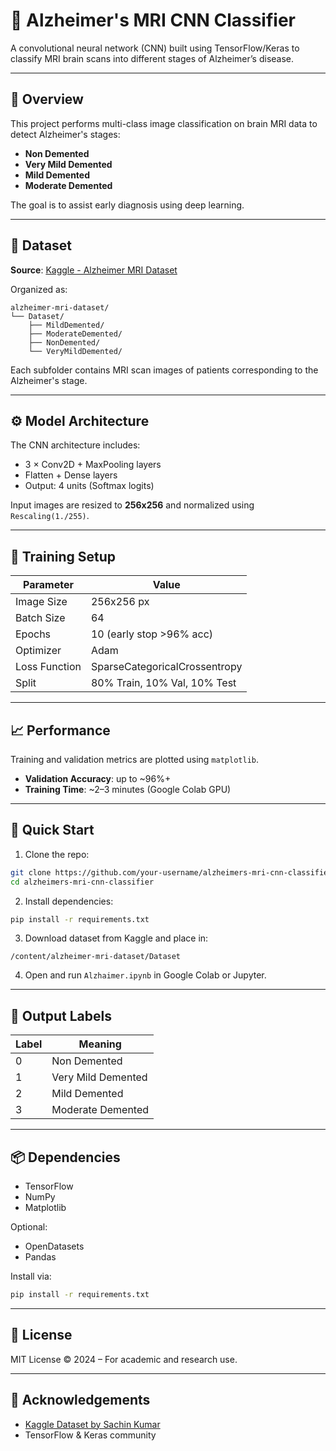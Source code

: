 
# 🧠 Alzheimer's MRI CNN Classifier

A convolutional neural network (CNN) built using TensorFlow/Keras to classify MRI brain scans into different stages of Alzheimer’s disease.

---

## 📌 Overview

This project performs multi-class image classification on brain MRI data to detect Alzheimer's stages:

- **Non Demented**
- **Very Mild Demented**
- **Mild Demented**
- **Moderate Demented**

The goal is to assist early diagnosis using deep learning.

---

## 🧾 Dataset

**Source**: [Kaggle - Alzheimer MRI Dataset](https://www.kaggle.com/datasets/sachinkumar413/alzheimer-mri-dataset)

Organized as:

```
alzheimer-mri-dataset/
└── Dataset/
    ├── MildDemented/
    ├── ModerateDemented/
    ├── NonDemented/
    └── VeryMildDemented/
```

Each subfolder contains MRI scan images of patients corresponding to the Alzheimer's stage.

---

## ⚙️ Model Architecture

The CNN architecture includes:

- 3 × Conv2D + MaxPooling layers
- Flatten + Dense layers
- Output: 4 units (Softmax logits)

Input images are resized to **256x256** and normalized using `Rescaling(1./255)`.

---

## 🧪 Training Setup

| Parameter         | Value        |
|------------------|--------------|
| Image Size       | 256x256 px   |
| Batch Size       | 64           |
| Epochs           | 10 (early stop >96% acc) |
| Optimizer        | Adam         |
| Loss Function    | SparseCategoricalCrossentropy |
| Split            | 80% Train, 10% Val, 10% Test |

---

## 📈 Performance

Training and validation metrics are plotted using `matplotlib`.

- **Validation Accuracy**: up to ~96%+
- **Training Time**: ~2–3 minutes (Google Colab GPU)

---

## 🚀 Quick Start

1. Clone the repo:
```bash
git clone https://github.com/your-username/alzheimers-mri-cnn-classifier.git
cd alzheimers-mri-cnn-classifier
```

2. Install dependencies:
```bash
pip install -r requirements.txt
```

3. Download dataset from Kaggle and place in:
```
/content/alzheimer-mri-dataset/Dataset
```

4. Open and run `Alzhaimer.ipynb` in Google Colab or Jupyter.

---

## 🧠 Output Labels

| Label | Meaning               |
|-------|------------------------|
| 0     | Non Demented           |
| 1     | Very Mild Demented     |
| 2     | Mild Demented          |
| 3     | Moderate Demented      |

---

## 📦 Dependencies

- TensorFlow
- NumPy
- Matplotlib

Optional:
- OpenDatasets
- Pandas

Install via:
```bash
pip install -r requirements.txt
```

---

## 📜 License

MIT License © 2024 – For academic and research use.

---

## 🙌 Acknowledgements

- [Kaggle Dataset by Sachin Kumar](https://www.kaggle.com/datasets/sachinkumar413/alzheimer-mri-dataset)
- TensorFlow & Keras community

